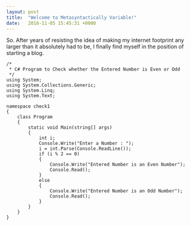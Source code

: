 ```yaml
---
layout: post
title:  "Welcome to Metasyntactically Variable!"
date:   2018-11-05 15:45:31 +0000
---
```


So. After years of resisting the idea of making my internet footprint any larger
than it absolutely had to be, I finally find myself in the position of starting
a blog.

``` CSharp
/*
 * C# Program to Check whether the Entered Number is Even or Odd
 */
using System;
using System.Collections.Generic;
using System.Linq;
using System.Text;

namespace check1
{
    class Program
    {
        static void Main(string[] args)
        {
            int i;
            Console.Write("Enter a Number : ");
            i = int.Parse(Console.ReadLine());
            if (i % 2 == 0)
            {
                Console.Write("Entered Number is an Even Number");
                Console.Read();
            }
            else
            {
                Console.Write("Entered Number is an Odd Number");
                Console.Read();
            }
        }
    }
}
```